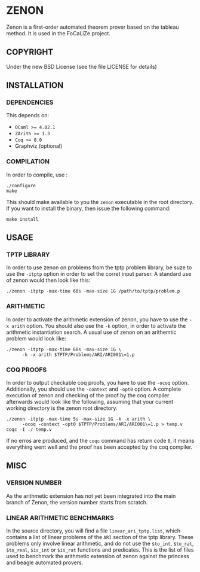 # ZENON

Zenon is a first-order automated theorem prover based on the tableau method.
It is used in the FoCaLiZe project.

## COPYRIGHT

Under the new BSD License (see the file LICENSE for details)

## INSTALLATION

### DEPENDENCIES

This depends on:
- `OCaml >= 4.02.1`
- `ZArith >= 1.3`
- `Coq >= 8.0`
- Graphviz (optional)

### COMPILATION

In order to compile, use :

    ./configure
    make

This should make available to you the `zenon` executable in the root directory.
If you want to install the binary, then issue the following command:

    make install


## USAGE

### TPTP LIBRARY

In order to use zenon on problems from the tptp problem library, be suze to use
the `-itptp` option in order to set the corret input parser. A standard use of
zenon would then look like this:

    ./zenon -itptp -max-time 60s -max-size 1G /path/to/tptp/problem.p

### ARITHMETIC

In order to activate the arithmetic extension of zenon, you have to use the
`-x arith` option. You should also use the `-k` option, in order to activate
the arithmetic instantiation search. A usual use of zenon on an arithemtic
problem would look like:

    ./zenon -itptp -max-time 60s -max-size 1G \
          -k -x arith $TPTP/Problems/ARI/ARI001\=1.p

### COQ PROOFS

In order to output checkable coq proofs, you have to use the `-ocoq` option.
Additionally, you should use the `-context` and `-opt0` option. A complete
execution of zenon and checking of the proof by the coq compiler afterwards
would look like the following, assuming that your current working directory
is the zenon root directory.

    ./zenon -itptp -max-time 5s -max-size 1G -k -x arith \
          -ocoq -context -opt0 $TPTP/Problems/ARI/ARI001\=1.p > temp.v
    coqc -I ./ temp.v

If no erros are produced, and the `coqc` command has return code `0`, it means
everything went well and the proof has been accepted by the coq compiler.


## MISC

### VERSION NUMBER

As the arithmetic extension has not yet been integrated into the main branch of
Zenon, the version number starts from scratch.

### LINEAR ARITHMETIC BENCHMARKS

In the source directory, you will find a file `linear_ari_tptp.list`, which
contains a list of linear problems of the `ARI` section of the tptp library.
These problems only involve linear arithmetic, and do not use the `$to_int`,
`$to_rat`, `$to_real`, `$is_int` or `$is_rat` functions and predicates.
This is the list of files used to benchmark the arithmetic extension of zenon
against the princess and beagle automated provers.

